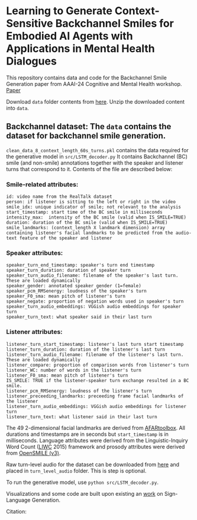 # Learning to Generate Context-Sensitive Backchannel Smiles for Embodied AI Agents with Applications in Mental Health Dialogues
This repository contains data and code for the Backchannel Smile Generation paper from AAAI-24 Cognitive and Mental Health workshop.
[Paper](https://github.com/bmaneesh/Generating-Context-Sensitive-Backchannel-Smiles/)

Download `data` folder contents from [here](https://pitt-my.sharepoint.com/:u:/g/personal/mab623_pitt_edu/ERN1iZ0wYeFFibAdGuKXR-sBqxdBCYklkfQ3KZi1UttHug?e=H51XdF). Unzip the downloaded content into `data`.

## Backchannel dataset: The `data` contains the dataset for backchannel smile generation.
`clean_data_8_context_length_60s_turns.pkl` contains the data required for the generative model in `src/LSTM_decoder.py`
It contains Backchannel (BC) smile (and non-smile) annotations together with the speaker and listener turns that correspond to it. Contents of the file are described below:

### Smile-related attributes:
```
id: video name from the RealTalk dataset
person: if listener is sitting to the left or right in the video
smile_idx: unique indicator of smile; not relevant to the analysis
start_timestamp: start time of the BC smile in milliseconds
intensity_max:  intensity of the BC smile (valid when IS_SMILE=TRUE)
duration: duration of the BC smile (valid when IS_SMILE=TRUE)
smile_landmarks: (context_length X landmark dimension) array containing listener's facial landmarks to be predicted from the audio-text feature of the speaker and listener
```

### Speaker attributes:
```
speaker_turn_end_timestamp: speaker's turn end timestamp
speaker_turn_duration: duration of speaker turn
speaker_turn_audio_filename: filename of the speaker's last turn. These are loaded dynamically
speaker_gender: annotated speaker gender (1=female)
speaker_pcm_RMSenergy: loudness of the speaker's turn
speaker_F0_sma: mean pitch of listener's turn
speaker_negate: proportion of negation words used in speaker's turn
speaker_turn_audio_embeddings: VGGish audio embeddings for speaker turn
speaker_turn_text: what speaker said in their last turn
```

### Listener attributes:
```
listener_turn_start_timestamp: listener's last turn start timestamp
listener_turn_duration: duration of the listener's last turn
listener_turn_audio_filename: filename of the listener's last turn. These are loaded dynamically
listener_compare: proportion of comparison words from listener's turn
listener_WC: number of words in the listener's turn
listener_F0_sma: mean pitch of listener's turn
IS_SMILE: TRUE if the listener-speaker turn exchange resulted in a BC smile.
listener_pcm_RMSenergy: loudness of the listener's turn
listener_preceeding_landmarks: preceeding frame facial landmarks of the listener
listener_turn_audio_embeddings: VGGish audio embeddings for listener turn
listener_turn_text: what listener said in their last turn
```

The 49 2-dimensional facial landmarks  are derived from [AFARtoolbox](https://github.com/AffectAnalysisGroup/AFARtoolbox). All durations and timestamps are in seconds but `start_timestamp` is in milliseconds. Language attributes were derived from the Linguistic-Inquiry Word Count ([LIWC](https://www.liwc.app/) 2015) framework and prosody attributes were derived from [OpenSMILE (v3)](https://audeering.github.io/opensmile/).

Raw turn-level audio for the dataset can be downloaded from [here]() and placed in `turn_level_audio` folder. This is step is optional.

To run the generative model, use `python src/LSTM_decoder.py`.

Visualizations and some code are built upon existing an [work](https://github.com/BenSaunders27/ProgressiveTransformersSLP) on Sign-Language Generation.

Citation:
```

```
